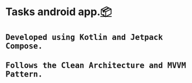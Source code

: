 <h1>Tasks android app.<a href="https://github.com/vilmarcabanero/daily-tasks-kotlin">📦</a></h1>

<h2><samp>Developed using Kotlin and Jetpack Compose.</samp></h2>
<h2><samp>Follows the Clean Architecture and MVVM Pattern.</samp></h2>

